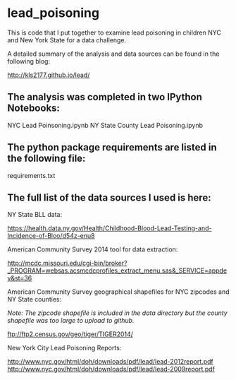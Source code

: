# lead_poisoning

This is code that I put together to examine lead poisoning in children NYC and New York State for a data challenge.

A detailed summary of the analysis and data sources can be found in the following blog:

http://kls2177.github.io/lead/

## The analysis was completed in two IPython Notebooks:

NYC Lead Poinsoning.ipynb
NY State County Lead Poisoning.ipynb

## The python package requirements are listed in the following file:

requirements.txt

## The full list of the data sources I used is here:

NY State BLL data:

https://health.data.ny.gov/Health/Childhood-Blood-Lead-Testing-and-Incidence-of-Bloo/d54z-enu8

American Community Survey 2014 tool for data extraction:

http://mcdc.missouri.edu/cgi-bin/broker?_PROGRAM=websas.acsmcdcprofiles_extract_menu.sas&_SERVICE=appdev&st=36

American Community Survey geographical shapefiles for NYC zipcodes and NY State counties:

*Note: The zipcode shapefile is included in the data directory but the county shapefile was too large to upload to github.*

ftp://ftp2.census.gov/geo/tiger/TIGER2014/

New York City Lead Poisoning Reports:

http://www.nyc.gov/html/doh/downloads/pdf/lead/lead-2012report.pdf
http://www.nyc.gov/html/doh/downloads/pdf/lead/lead-2009report.pdf
